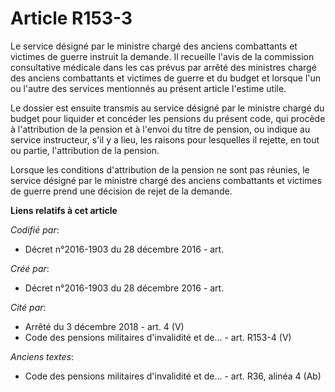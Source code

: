 # Article R153-3

Le service désigné par le ministre chargé des anciens combattants et victimes de guerre instruit la demande. Il recueille
l'avis de la commission consultative médicale dans les cas prévus par arrêté des ministres chargé des anciens combattants et
victimes de guerre et du budget et lorsque l'un ou l'autre des services mentionnés au présent article l'estime utile.

Le dossier est ensuite transmis au service désigné par le ministre chargé du budget pour liquider et concéder les pensions du
présent code, qui procède à l'attribution de la pension et à l'envoi du titre de pension, ou indique au service instructeur,
s'il y a lieu, les raisons pour lesquelles il rejette, en tout ou partie, l'attribution de la pension.

Lorsque les conditions d'attribution de la pension ne sont pas réunies, le service désigné par le ministre chargé des anciens
combattants et victimes de guerre prend une décision de rejet de la demande.

**Liens relatifs à cet article**

_Codifié par_:

  - Décret n°2016-1903 du 28 décembre 2016 - art.

_Créé par_:

  - Décret n°2016-1903 du 28 décembre 2016 - art.

_Cité par_:

  - Arrêté du 3 décembre 2018 - art. 4 (V)
  - Code des pensions militaires d'invalidité et de... - art. R153-4 (V)

_Anciens textes_:

  - Code des pensions militaires d'invalidité et de... - art. R36, alinéa 4 (Ab)
